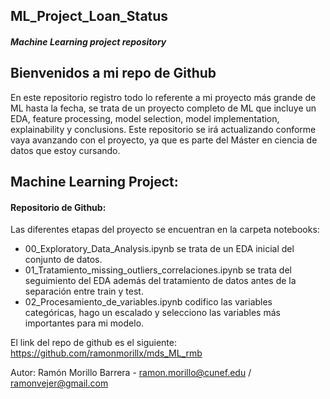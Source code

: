 ## ML_Project_Loan_Status
##### Machine Learning project repository

## Bienvenidos a mi repo de Github
En este repositorio registro todo lo referente a mi proyecto más grande de ML hasta la fecha, se trata de un proyecto completo de ML que incluye un EDA, feature processing, model selection, model implementation, explainability y conclusions. Este repositorio se irá actualizando conforme vaya avanzando con el proyecto, ya que es parte del Máster en ciencia de datos que estoy cursando.

## Machine Learning Project:
#### Repositorio de Github:
Las diferentes etapas del proyecto se encuentran en la carpeta notebooks:
- 00_Exploratory_Data_Analysis.ipynb se trata de un EDA inicial del conjunto de datos.
- 01_Tratamiento_missing_outliers_correlaciones.ipynb se trata del seguimiento del EDA además del tratamiento de datos antes de la separación entre train y test.
- 02_Procesamiento_de_variables.ipynb codifico las variables categóricas, hago un escalado y selecciono las variables más importantes para mi modelo.

El link del repo de github es el siguiente: https://github.com/ramonmorillx/mds_ML_rmb

Autor:
Ramón Morillo Barrera - ramon.morillo@cunef.edu / ramonvejer@gmail.com